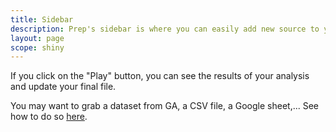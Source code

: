 ```yaml
---
title: Sidebar
description: Prep's sidebar is where you can easily add new source to your dataflow.
layout: page
scope: shiny
---
```


If you click on the "Play" button, you can see the results of your analysis and update your final file.

You may want to grab a dataset from GA, a CSV file, a Google sheet,...
See how to do so [here]({{site.url}}/{{site.baseurl}}/core_app/prep/connectors/available.html). 
